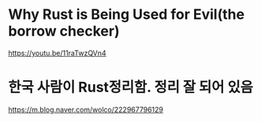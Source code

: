 # Why Rust is Being Used for Evil(the borrow checker)

https://youtu.be/11raTwzQVn4


# 한국 사람이 Rust정리함. 정리 잘 되어 있음

https://m.blog.naver.com/wolco/222967796129
